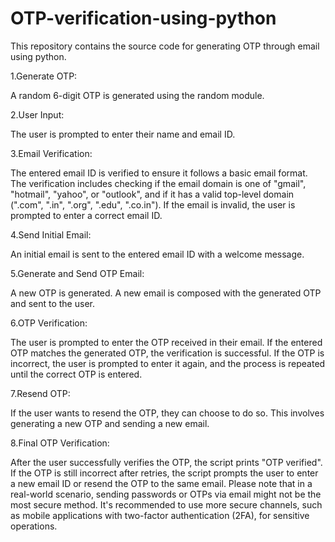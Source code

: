 # OTP-verification-using-python
This repository contains the source code for generating OTP through email using python.


1.Generate OTP:

A random 6-digit OTP is generated using the random module.

2.User Input:

The user is prompted to enter their name and email ID.

3.Email Verification:

The entered email ID is verified to ensure it follows a basic email format.
The verification includes checking if the email domain is one of "gmail", "hotmail", "yahoo", or "outlook", and if it has a valid top-level domain (".com", ".in", ".org", ".edu", ".co.in").
If the email is invalid, the user is prompted to enter a correct email ID.

4.Send Initial Email:

An initial email is sent to the entered email ID with a welcome message.

5.Generate and Send OTP Email:

A new OTP is generated.
A new email is composed with the generated OTP and sent to the user.

6.OTP Verification:

The user is prompted to enter the OTP received in their email.
If the entered OTP matches the generated OTP, the verification is successful.
If the OTP is incorrect, the user is prompted to enter it again, and the process is repeated until the correct OTP is entered.

7.Resend OTP:

If the user wants to resend the OTP, they can choose to do so. This involves generating a new OTP and sending a new email.

8.Final OTP Verification:

After the user successfully verifies the OTP, the script prints "OTP verified".
If the OTP is still incorrect after retries, the script prompts the user to enter a new email ID or resend the OTP to the same email.
Please note that in a real-world scenario, sending passwords or OTPs via email might not be the most secure method. It's recommended to use more secure channels, such as mobile applications with two-factor authentication (2FA), for sensitive operations.

